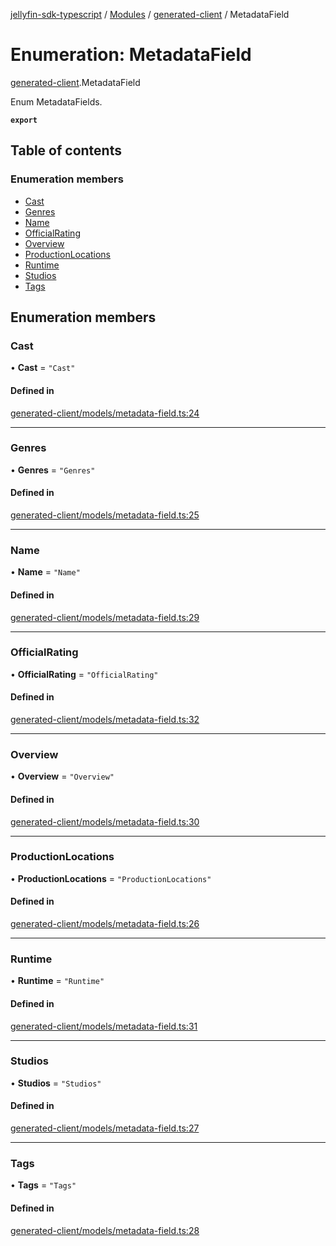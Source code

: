 [jellyfin-sdk-typescript](../README.md) / [Modules](../modules.md) / [generated-client](../modules/generated_client.md) / MetadataField

# Enumeration: MetadataField

[generated-client](../modules/generated_client.md).MetadataField

Enum MetadataFields.

**`export`**

## Table of contents

### Enumeration members

- [Cast](generated_client.MetadataField.md#cast)
- [Genres](generated_client.MetadataField.md#genres)
- [Name](generated_client.MetadataField.md#name)
- [OfficialRating](generated_client.MetadataField.md#officialrating)
- [Overview](generated_client.MetadataField.md#overview)
- [ProductionLocations](generated_client.MetadataField.md#productionlocations)
- [Runtime](generated_client.MetadataField.md#runtime)
- [Studios](generated_client.MetadataField.md#studios)
- [Tags](generated_client.MetadataField.md#tags)

## Enumeration members

### Cast

• **Cast** = `"Cast"`

#### Defined in

[generated-client/models/metadata-field.ts:24](https://github.com/thornbill/jellyfin-sdk-typescript/blob/350a9a5/src/generated-client/models/metadata-field.ts#L24)

___

### Genres

• **Genres** = `"Genres"`

#### Defined in

[generated-client/models/metadata-field.ts:25](https://github.com/thornbill/jellyfin-sdk-typescript/blob/350a9a5/src/generated-client/models/metadata-field.ts#L25)

___

### Name

• **Name** = `"Name"`

#### Defined in

[generated-client/models/metadata-field.ts:29](https://github.com/thornbill/jellyfin-sdk-typescript/blob/350a9a5/src/generated-client/models/metadata-field.ts#L29)

___

### OfficialRating

• **OfficialRating** = `"OfficialRating"`

#### Defined in

[generated-client/models/metadata-field.ts:32](https://github.com/thornbill/jellyfin-sdk-typescript/blob/350a9a5/src/generated-client/models/metadata-field.ts#L32)

___

### Overview

• **Overview** = `"Overview"`

#### Defined in

[generated-client/models/metadata-field.ts:30](https://github.com/thornbill/jellyfin-sdk-typescript/blob/350a9a5/src/generated-client/models/metadata-field.ts#L30)

___

### ProductionLocations

• **ProductionLocations** = `"ProductionLocations"`

#### Defined in

[generated-client/models/metadata-field.ts:26](https://github.com/thornbill/jellyfin-sdk-typescript/blob/350a9a5/src/generated-client/models/metadata-field.ts#L26)

___

### Runtime

• **Runtime** = `"Runtime"`

#### Defined in

[generated-client/models/metadata-field.ts:31](https://github.com/thornbill/jellyfin-sdk-typescript/blob/350a9a5/src/generated-client/models/metadata-field.ts#L31)

___

### Studios

• **Studios** = `"Studios"`

#### Defined in

[generated-client/models/metadata-field.ts:27](https://github.com/thornbill/jellyfin-sdk-typescript/blob/350a9a5/src/generated-client/models/metadata-field.ts#L27)

___

### Tags

• **Tags** = `"Tags"`

#### Defined in

[generated-client/models/metadata-field.ts:28](https://github.com/thornbill/jellyfin-sdk-typescript/blob/350a9a5/src/generated-client/models/metadata-field.ts#L28)

